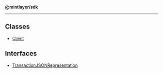**@mintlayer/sdk**

***

## Classes

- [Client](classes/Client.md)

## Interfaces

- [TransactionJSONRepresentation](interfaces/TransactionJSONRepresentation.md)
